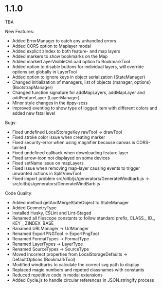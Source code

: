 # 1.1.0
TBA

New Features:
- Added ErrorManager to catch any unhandled errors
- Added CORS option to Maplayer modal
- Added explicit zIndex to both feature- and map layers
- Added markers to show bookmarks on the Map
- Added markerLayerVisibleOnLoad option to BookmarkTool
- Added option to disable buttons for individual layers, will override options set globally in LayerTool
- Added option to ignore keys in object serialization (StateManager)
- Changed initialization of managers, list of objects {manager, options} (BootstrapManager)
- Changed function signature for addMapLayers, addMapLayer and addFeatureLayer (LayerManager)
- Minor style changes in the tippy-scss
- Improved eventlog to show type of logged item with different colors and added new fatal level

Bugs:
- Fixed undefined LocalStorageKey rawTool -> drawTool
- Fixed stroke color issue when creating marker
- Fixed security-error when using magnifier because canvas is CORS-tainted
- Fixed undefined callback when downloading feature layer
- Fixed arrow-icon not displayed on some devices
- Fixed setName issue on mapLayers
- Fixed issue when removing map-layer causing events to trigger unwanted actions in SplitViewTool
- Fixed import problem src/oltb/js/generators/GenerateWindbarb.js -> src/oltb/js/generators/GenerateWindBarb.js

Code Quality:
- Added method getAndMergeStateObject to StateManager
- Added GeometryType
- Installed Husky, ESLint and Lint-Staged
- Renamed all filescope constants to follow standard prefix, CLASS_, ID_, KEY_, ZINDEX_BASE_
- Ranamed URLManager -> UrlManager
- Renamed ExportPNGTool -> ExportPngTool
- Renamed FormatTypes -> FormatType
- Renamed LayerTypes -> LayerType
- Renamed SourceTypes -> SourceType
- Moved incorrect properties from LocalStorageDefaults -> DefaultOptions (BookmarkTool)
- Modified windbarbs to calculate the correct svg path to display
- Replaced magic numbers and repeted classnames with constants
- Reduced repetitive code in modal extensions
- Added Cycle.js to handle circular references in JSON.stringify process